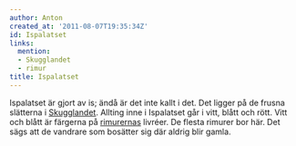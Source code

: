 ```yaml
---
author: Anton
created_at: '2011-08-07T19:35:34Z'
id: Ispalatset
links:
  mention:
  - Skugglandet
  - rimur
title: Ispalatset
---
```


Ispalatset är gjort av is; ändå är det inte kallt i det. Det ligger på de frusna slätterna i
[Skugglandet]. Allting inne i Ispalatset går i vitt, blått och rött. Vitt och blått är färgerna på
[rimurernas] livréer. De flesta rimurer bor här. Det sägs att de vandrare som bosätter sig där
aldrig blir gamla.

  [Skugglandet]: Skugglandet
  [rimurernas]: rimur
